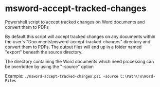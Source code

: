 # msword-accept-tracked-changes
Powershell script to accept tracked changes on Word documents and convert them to PDFs

By default this script will accept tracked changes on any documents within the user's "Documents\msword-accept-tracked-changes" directory and convert them to PDFs. The output files will end up in a folder named "export" beneath the source directory.

The directory containing the Word documents which need processing can be overridden by using the "-source" option

Example: `./msword-accept-tracked-changes.ps1 -source C:\Path\To\Word-Files`
